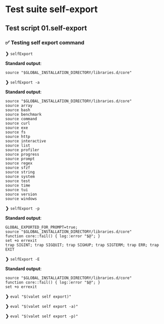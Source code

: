 # Test suite self-export

## Test script 01.self-export

### ✅ Testing self export command

❯ `selfExport`

**Standard output**:

```text
source "$GLOBAL_INSTALLATION_DIRECTORY/libraries.d/core"

```

❯ `selfExport -a`

**Standard output**:

```text
source "$GLOBAL_INSTALLATION_DIRECTORY/libraries.d/core"
source array
source bash
source benchmark
source command
source curl
source exe
source fs
source http
source interactive
source list
source profiler
source progress
source prompt
source regex
source sfzf
source string
source system
source test
source time
source tui
source version
source windows

```

❯ `selfExport -p`

**Standard output**:

```text
GLOBAL_EXPORTED_FOR_PROMPT=true;
source "$GLOBAL_INSTALLATION_DIRECTORY/libraries.d/core"
function core::fail() { log::error "$@"; }
set +o errexit
trap SIGINT; trap SIGQUIT; trap SIGHUP; trap SIGTERM; trap ERR; trap EXIT

```

❯ `selfExport -E`

**Standard output**:

```text
source "$GLOBAL_INSTALLATION_DIRECTORY/libraries.d/core"
function core::fail() { log::error "$@"; }
set +o errexit

```

❯ `eval "$(valet self export)"`

❯ `eval "$(valet self export -a)"`

❯ `eval "$(valet self export -p)"`

